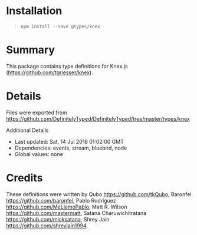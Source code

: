 # Installation
> `npm install --save @types/knex`

# Summary
This package contains type definitions for Knex.js (https://github.com/tgriesser/knex).

# Details
Files were exported from https://github.com/DefinitelyTyped/DefinitelyTyped/tree/master/types/knex

Additional Details
 * Last updated: Sat, 14 Jul 2018 01:02:00 GMT
 * Dependencies: events, stream, bluebird, node
 * Global values: none

# Credits
These definitions were written by Qubo <https://github.com/tkQubo>, Baronfel <https://github.com/baronfel>, Pablo Rodríguez <https://github.com/MeLlamoPablo>, Matt R. Wilson <https://github.com/mastermatt>, Satana Charuwichitratana <https://github.com/micksatana>, Shrey Jain <https://github.com/shreyjain1994>.
